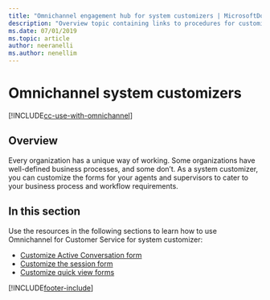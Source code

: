 ```yaml
---
title: "Omnichannel engagement hub for system customizers | MicrosoftDocs"
description: "Overview topic containing links to procedures for customizing session, quick view, and Active Conversation forms in Omnichannel for Customer Service."
ms.date: 07/01/2019
ms.topic: article
author: neeranelli
ms.author: nenellim
---
```

# Omnichannel system customizers

[!INCLUDE[cc-use-with-omnichannel](../../includes/cc-use-with-omnichannel.md)]

## Overview

Every organization has a unique way of working. Some organizations have well-defined business processes, and some don’t. As a system customizer, you can customize the forms for your agents and supervisors to cater to your business process and workflow requirements.

## In this section

Use the resources in the following sections to learn how to use Omnichannel for Customer Service for system customizer:

- [Customize Active Conversation form](customize-customer-summary.md)
- [Customize the session form](customize-session-form.md)
- [Customize quick view forms](customize-quick-view-form.md)  

[!INCLUDE[footer-include](../../includes/footer-banner.md)]
